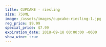 ```yaml
---
title: CUPCAKE - riesling
size: 750ML
image: /assets/images/cupcake-riesling-1.jpg
reg_price: $9.99
special_price: $7.99
expiration_date: 2018-09-18 00:00:00 -0600
show_wine: true
---
```


